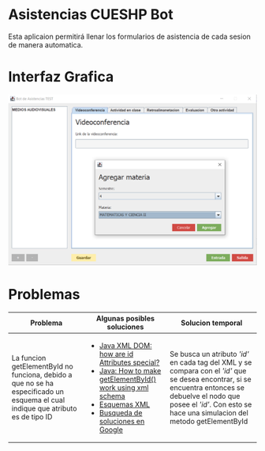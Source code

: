 # Asistencias CUESHP Bot
Esta aplicaion permitirá llenar los formularios de 
asistencia de cada sesion de manera automatica.

# Interfaz Grafica
![Captura de interfaz grafica](Bot_de_asistencias_UI.png)

# Problemas
|Problema|Algunas posibles soluciones|Solucion temporal|
|-|-|-|
|La funcion getElementById no funciona, debido a que no se ha especificado un esquema el cual indique que atributo es de tipo ID|<ul><li>[Java XML DOM: how are id Attributes special?](https://stackoverflow.com/questions/3423430/java-xml-dom-how-are-id-attributes-special)</li><li>[Java: How to make getElementById() work using xml schema](http://crumpling-rumblings.blogspot.com/2008/05/java-how-to-make-getelementbyid-work.html)</li><li>[Esquemas XML](http://elvex.ugr.es/decsai/csharp/xml/xml-schema.xml)</li><li>[Busqueda de soluciones en Google](https://www.google.com/search?client=firefox-b-d&q=getelementbyid+not+working+java)</li></ul>|Se busca un atributo _'id'_ en cada tag del XML y se compara con el _'id'_ que se desea encontrar, si se encuentra entonces se debuelve el nodo que posee el _'id'_. Con esto se hace una simulacion del metodo getElementById|